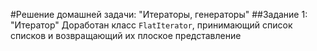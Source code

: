 #Решение домашней задачи: "Итераторы, генераторы"
##Задание 1: "Итератор"
Доработан класс `FlatIterator`, принимающий список списков и возвращающий их плоское представление
